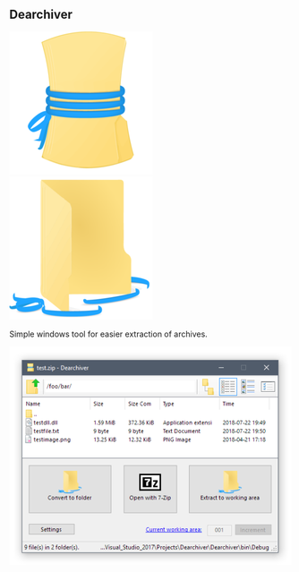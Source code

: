##  Dearchiver

![Logo Closed](https://github.com/piksel/Dearchiver/raw/master/docs/logo_closed-256.png)
![Logo Open](https://github.com/piksel/Dearchiver/raw/master/docs/logo_opened-256.png)

Simple windows tool for easier extraction of archives.

![Screenshot](https://github.com/piksel/Dearchiver/raw/master/docs/screenshot.png)
